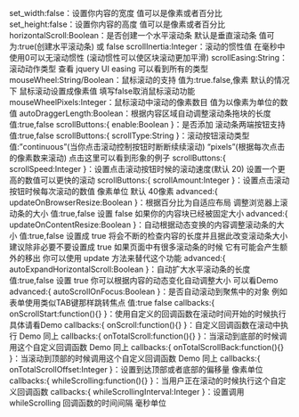 
set_width:false：设置你内容的宽度 值可以是像素或者百分比
set_height:false：设置你内容的高度 值可以是像素或者百分比
horizontalScroll:Boolean：是否创建一个水平滚动条 默认是垂直滚动条 值可为:true(创建水平滚动条) 或 false
scrollInertia:Integer：滚动的惯性值 在毫秒中 使用0可以无滚动惯性 (滚动惯性可以使区块滚动更加平滑)
scrollEasing:String：滚动动作类型 查看 jquery UI easing 可以看到所有的类型
mouseWheel:String/Boolean：鼠标滚动的支持 值为:true.false,像素 默认的情况下 鼠标滚动设置成像素值 填写false取消鼠标滚动功能
mouseWheelPixels:Integer：鼠标滚动中滚动的像素数目 值为以像素为单位的数值
autoDraggerLength:Boolean：根据内容区域自动调整滚动条拖块的长度 值:true,false
scrollButtons:{ enable:Boolean }：是否添加 滚动条两端按钮支持 值:true,false
scrollButtons:{ scrollType:String }：滚动按钮滚动类型 值:”continuous”(当你点击滚动控制按钮时断断续续滚动) “pixels”(根据每次点击的像素数来滚动) 点击这里可以看到形象的例子
scrollButtons:{ scrollSpeed:Integer }：设置点击滚动按钮时候的滚动速度(默认 20) 设置一个更高的数值可以更快的滚动
scrollButtons:{ scrollAmount:Integer }：设置点击滚动按钮时候每次滚动的数值 像素单位 默认 40像素
advanced:{ updateOnBrowserResize:Boolean }：根据百分比为自适应布局 调整浏览器上滚动条的大小 值:true,false 设置 false 如果你的内容块已经被固定大小
advanced:{ updateOnContentResize:Boolean }：自动根据动态变换的内容调整滚动条的大小 值:true,false 设置成 true 将会不断的检查内容的长度并且据此改变滚动条大小 建议除非必要不要设置成 true 如果页面中有很多滚动条的时候 它有可能会产生额外的移出 你可以使用 update 方法来替代这个功能
advanced:{ autoExpandHorizontalScroll:Boolean }：自动扩大水平滚动条的长度 值:true,false 设置 true 你可以根据内容的动态变化自动调整大小 可以看Demo
advanced:{ autoScrollOnFocus:Boolean }：是否自动滚动到聚焦中的对象 例如表单使用类似TAB键那样跳转焦点 值:true false
callbacks:{ onScrollStart:function(){} }：使用自定义的回调函数在滚动时间开始的时候执行 具体请看Demo
callbacks:{ onScroll:function(){} }：自定义回调函数在滚动中执行 Demo 同上
callbacks:{ onTotalScroll:function(){} }：当滚动到底部的时候调用这个自定义回调函数 Demo 同上
callbacks:{ onTotalScrollBack:function(){} }：当滚动到顶部的时候调用这个自定义回调函数 Demo 同上
callbacks:{ onTotalScrollOffset:Integer }：设置到达顶部或者底部的偏移量 像素单位
callbacks:{ whileScrolling:function(){} }：当用户正在滚动的时候执行这个自定义回调函数
callbacks:{ whileScrollingInterval:Integer }：设置调用 whileScrolling 回调函数的时间间隔 毫秒单位
